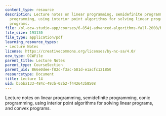 ```yaml
---
content_type: resource
description: Lecture notes on linear programming, semidefinite programming, conic
  programming, using interior point algorithms for solving linear programs, and convex
  programs.
file: /ol-ocw-studio-app/courses/6-854j-advanced-algorithms-fall-2008/b55ba133484c493b02b2f442643b8508_lec14.pdf
file_size: 193130
file_type: application/pdf
learning_resource_types:
- Lecture Notes
license: https://creativecommons.org/licenses/by-nc-sa/4.0/
ocw_type: OCWFile
parent_title: Lecture Notes
parent_type: CourseSection
parent_uid: 866e0dee-f82c-f3ac-581d-e1acfc121850
resourcetype: Document
title: Lecture 14
uid: b55ba133-484c-493b-02b2-f442643b8508
---
```

Lecture notes on linear programming, semidefinite programming, conic programming, using interior point algorithms for solving linear programs, and convex programs.